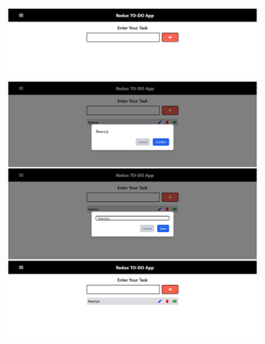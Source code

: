 ![Redux_Todo](src/images/Redux_Todo.png "Redux Todo Image")
![Redux_Todo](src/images/Redux_Seen.png "Redux Image")
![Update_Image](src/images/Update.png "Update Image")
![Updated_Image](src/images/Updated.png "Updated Image")